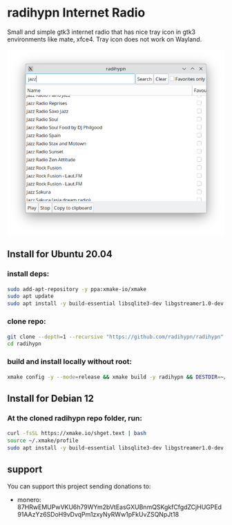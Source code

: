 # radihypn Internet Radio
Small and simple gtk3 internet radio that has nice tray icon in gtk3 environments like mate, xfce4. Tray icon does not work on Wayland.

![screenshot](./img/radihypn-screenshot.png)

## Install for Ubuntu 20.04

### install deps:

```bash
sudo add-apt-repository -y ppa:xmake-io/xmake
sudo apt update
sudo apt install -y build-essential libsqlite3-dev libgstreamer1.0-dev libcurlpp-dev libgtk-3-dev libcurl4-openssl-dev pkg-config libgtkmm-3.0-dev meson cmake xmake git unzip valac gobject-introspection python3-pip wget curl libgirepository1.0-dev python3-gi python3-gi-cairo ninja-build python-gi-dev
```

### clone repo:
```bash
git clone --depth=1 --recursive "https://github.com/radihypn/radihypn"
cd radihypn
```

### build and install locally without root:
```bash
xmake config -y --mode=release && xmake build -y radihypn && DESTDIR=~/.local xmake install -y
```

## Install for Debian 12

### At the cloned radihypn repo folder, run:

```sh
curl -fsSL https://xmake.io/shget.text | bash
source ~/.xmake/profile
sudo apt install -y build-essential libsqlite3-dev libgstreamer1.0-dev libcurlpp-dev libgtk-3-dev libcurl4-openssl-dev pkg-config libgtkmm-3.0-dev meson cmake xmake git unzip valac gobject-introspection python3-pip wget curl libgirepository1.0-dev python3-gi python3-gi-cairo ninja-build python-gi-dev && xmake config -y --mode=release && xmake build -y radihypn && DESTDIR=~/.local xmake install -y
```

## support
You can support this project sending donations to:

- monero: 87HRwEMUPwVKU6h79WYm2bVtEasGXUBnmQSKgkfCfgdZCjHUGPEd91AAzYz6SDoH9vDvqPm1zxyNyRWw1pFkUvZSQNpJt18
